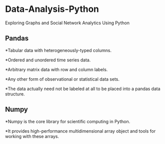# Data-Analysis-Python
Exploring Graphs and Social Network Analytics Using Python 

## Pandas

*Tabular data with heterogeneously-typed columns.

*Ordered and unordered time series data.

*Arbitrary matrix data with row and column labels.

*Any other form of observational or statistical data sets.

*The data actually need not be labeled at all to be placed into a pandas data structure.

## Numpy

*Numpy is the core library for scientific computing in Python.

*It provides high-performance multidimensional array object and tools for working with these arrays.
